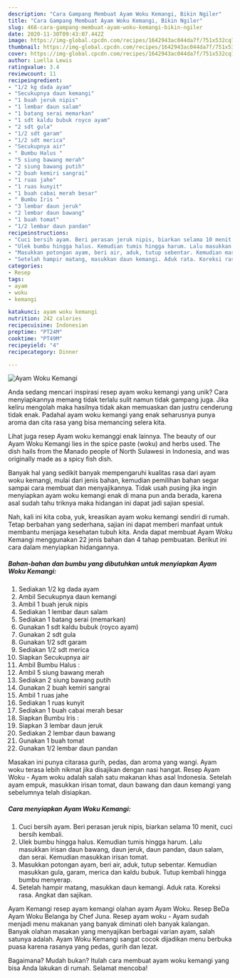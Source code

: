 ```yaml
---
description: "Cara Gampang Membuat Ayam Woku Kemangi, Bikin Ngiler"
title: "Cara Gampang Membuat Ayam Woku Kemangi, Bikin Ngiler"
slug: 468-cara-gampang-membuat-ayam-woku-kemangi-bikin-ngiler
date: 2020-11-30T09:43:07.442Z
image: https://img-global.cpcdn.com/recipes/1642943ac044da7f/751x532cq70/ayam-woku-kemangi-foto-resep-utama.jpg
thumbnail: https://img-global.cpcdn.com/recipes/1642943ac044da7f/751x532cq70/ayam-woku-kemangi-foto-resep-utama.jpg
cover: https://img-global.cpcdn.com/recipes/1642943ac044da7f/751x532cq70/ayam-woku-kemangi-foto-resep-utama.jpg
author: Luella Lewis
ratingvalue: 3.4
reviewcount: 11
recipeingredient:
- "1/2 kg dada ayam"
- "Secukupnya daun kemangi"
- "1 buah jeruk nipis"
- "1 lembar daun salam"
- "1 batang serai memarkan"
- "1 sdt kaldu bubuk royco ayam"
- "2 sdt gula"
- "1/2 sdt garam"
- "1/2 sdt merica"
- "Secukupnya air"
- " Bumbu Halus "
- "5 siung bawang merah"
- "2 siung bawang putih"
- "2 buah kemiri sangrai"
- "1 ruas jahe"
- "1 ruas kunyit"
- "1 buah cabai merah besar"
- " Bumbu Iris "
- "3 lembar daun jeruk"
- "2 lembar daun bawang"
- "1 buah tomat"
- "1/2 lembar daun pandan"
recipeinstructions:
- "Cuci bersih ayam. Beri perasan jeruk nipis, biarkan selama 10 menit, cuci bersih kembali."
- "Ulek bumbu hingga halus. Kemudian tumis hingga harum. Lalu masukkan irisan daun bawang, daun jeruk, daun pandan, daun salam, dan serai. Kemudian masukkan irisan tomat."
- "Masukkan potongan ayam, beri air, aduk, tutup sebentar. Kemudian masukkan gula, garam, merica dan kaldu bubuk. Tutup kembali hingga bumbu menyerap."
- "Setelah hampir matang, masukkan daun kemangi. Aduk rata. Koreksi rasa. Angkat dan sajikan."
categories:
- Resep
tags:
- ayam
- woku
- kemangi

katakunci: ayam woku kemangi 
nutrition: 242 calories
recipecuisine: Indonesian
preptime: "PT24M"
cooktime: "PT49M"
recipeyield: "4"
recipecategory: Dinner

---
```



![Ayam Woku Kemangi](https://img-global.cpcdn.com/recipes/1642943ac044da7f/751x532cq70/ayam-woku-kemangi-foto-resep-utama.jpg)

Anda sedang mencari inspirasi resep ayam woku kemangi yang unik? Cara menyiapkannya memang tidak terlalu sulit namun tidak gampang juga. Jika keliru mengolah maka hasilnya tidak akan memuaskan dan justru cenderung tidak enak. Padahal ayam woku kemangi yang enak seharusnya punya aroma dan cita rasa yang bisa memancing selera kita.

Lihat juga resep Ayam woku kemanggi enak lainnya. The beauty of our Ayam Woku Kemangi lies in the spice paste (woku) and herbs used. The dish hails from the Manado people of North Sulawesi in Indonesia, and was originally made as a spicy fish dish.

Banyak hal yang sedikit banyak mempengaruhi kualitas rasa dari ayam woku kemangi, mulai dari jenis bahan, kemudian pemilihan bahan segar sampai cara membuat dan menyajikannya. Tidak usah pusing jika ingin menyiapkan ayam woku kemangi enak di mana pun anda berada, karena asal sudah tahu triknya maka hidangan ini dapat jadi sajian spesial.


Nah, kali ini kita coba, yuk, kreasikan ayam woku kemangi sendiri di rumah. Tetap berbahan yang sederhana, sajian ini dapat memberi manfaat untuk membantu menjaga kesehatan tubuh kita. Anda dapat membuat Ayam Woku Kemangi menggunakan 22 jenis bahan dan 4 tahap pembuatan. Berikut ini cara dalam menyiapkan hidangannya.

<!--inarticleads1-->

##### Bahan-bahan dan bumbu yang dibutuhkan untuk menyiapkan Ayam Woku Kemangi:

1. Sediakan 1/2 kg dada ayam
1. Ambil Secukupnya daun kemangi
1. Ambil 1 buah jeruk nipis
1. Sediakan 1 lembar daun salam
1. Sediakan 1 batang serai (memarkan)
1. Gunakan 1 sdt kaldu bubuk (royco ayam)
1. Gunakan 2 sdt gula
1. Gunakan 1/2 sdt garam
1. Sediakan 1/2 sdt merica
1. Siapkan Secukupnya air
1. Ambil  Bumbu Halus :
1. Ambil 5 siung bawang merah
1. Sediakan 2 siung bawang putih
1. Gunakan 2 buah kemiri sangrai
1. Ambil 1 ruas jahe
1. Sediakan 1 ruas kunyit
1. Sediakan 1 buah cabai merah besar
1. Siapkan  Bumbu Iris :
1. Siapkan 3 lembar daun jeruk
1. Sediakan 2 lembar daun bawang
1. Gunakan 1 buah tomat
1. Gunakan 1/2 lembar daun pandan


Masakan ini punya citarasa gurih, pedas, dan aroma yang wangi. Ayam woku terasa lebih nikmat jika disajikan dengan nasi hangat. Resep Ayam Woku - Ayam woku adalah salah satu makanan khas asal Indonesia. Setelah ayam empuk, masukkan irisan tomat, daun bawang dan daun kemangi yang sebelumnya telah disiapkan. 

<!--inarticleads2-->

##### Cara menyiapkan Ayam Woku Kemangi:

1. Cuci bersih ayam. Beri perasan jeruk nipis, biarkan selama 10 menit, cuci bersih kembali.
1. Ulek bumbu hingga halus. Kemudian tumis hingga harum. Lalu masukkan irisan daun bawang, daun jeruk, daun pandan, daun salam, dan serai. Kemudian masukkan irisan tomat.
1. Masukkan potongan ayam, beri air, aduk, tutup sebentar. Kemudian masukkan gula, garam, merica dan kaldu bubuk. Tutup kembali hingga bumbu menyerap.
1. Setelah hampir matang, masukkan daun kemangi. Aduk rata. Koreksi rasa. Angkat dan sajikan.


Ayam Kemangi resep ayam kemangi olahan ayam Ayam Woku. Resep BeDa Ayam Woku Belanga by Chef Juna. Resep ayam woku - Ayam sudah menjadi menu makanan yang banyak diminati oleh banyak kalangan. Banyak olahan masakan yang menyajikan berbagai varian ayam, salah satunya adalah. Ayam Woku Kemangi sangat cocok dijadikan menu berbuka puasa karena rasanya yang pedas, gurih dan lezat. 

Bagaimana? Mudah bukan? Itulah cara membuat ayam woku kemangi yang bisa Anda lakukan di rumah. Selamat mencoba!
